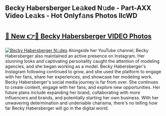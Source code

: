 ## Becky Habersberger Le𝚊ked N𝚞de - Part-AXX Video Le𝚊ks - Hot Onlyf𝚊ns Photos llcWD

# <h2><a href="http://ac33978.deff.icu/?id=Becky+Habersberger">🔗 New 👉🔴 Becky Habersberger VIDEO Photos</a></h2>

[![Becky Habersberger N𝚞des](https://i.imgur.com/rIISA9y.gif)](http://ac33978.deff.icu/?id=Becky+Habersberger)
Alongside her YouTube channel, Becky Habersberger also maintained an active presence on Instagram. Her stunning looks and captivating personality caught the attention of modeling agencies, and she began working as a model. Becky Habersberger's Instagram following continued to grow, and she used the platform to engage with her fans, share her experiences, and showcase her modeling work. Becky Habersberger's social media journey is far from over. She continues to create content, engage with her fans, and explore new opportunities. Her future plans include expanding her brand, collaborating with more influencers and brands, and potentially starting her own business. With her unwavering determination and undeniable charisma, there's no telling how far Becky Habersberger will go in the digital world.
